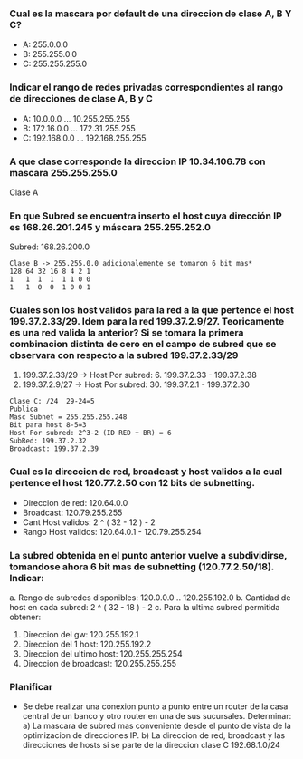 ### Cual es la mascara por default de una direccion de clase A, B Y C?
* A: 255.0.0.0
* B: 255.255.0.0
* C: 255.255.255.0

### Indicar el rango de redes privadas correspondientes al rango de direcciones de clase A, B y C
* A: 10.0.0.0 ... 10.255.255.255
* B: 172.16.0.0 ... 172.31.255.255
* C: 192.168.0.0 ... 192.168.255.255

### A que clase corresponde la direccion IP 10.34.106.78 con mascara 255.255.255.0
Clase A

### En que Subred se encuentra inserto el host cuya dirección IP es 168.26.201.245 y máscara 255.255.252.0
Subred: 168.26.200.0
```
Clase B -> 255.255.0.0 adicionalemente se tomaron 6 bit mas*
128 64 32 16 8 4 2 1 
1   1  1  1  1 1 0 0
1   1  0  0  1 0 0 1
```

### Cuales son los host validos para la red a la que pertence el host 199.37.2.33/29. Idem para la red 199.37.2.9/27. Teoricamente es una red valida la anterior? Si se tomara la primera combinacion distinta de cero en el campo de subred que se observara con respecto a la subred 199.37.2.33/29
1. 199.37.2.33/29 -> Host Por subred: 6. 199.37.2.33 - 199.37.2.38
2. 199.37.2.9/27  -> Host Por subred: 30. 199.37.2.1 - 199.37.2.30
```
Clase C: /24  29-24=5
Publica
Masc Subnet = 255.255.255.248
Bit para host 8-5=3
Host Por subred: 2^3-2 (ID RED + BR) = 6
SubRed: 199.37.2.32
Broadcast: 199.37.2.39
```

### Cual es la direccion de red, broadcast y host validos a la cual pertence el host 120.77.2.50 con 12 bits de subnetting.
* Direccion de red: 120.64.0.0
* Broadcast: 120.79.255.255
* Cant Host validos: 2 ^ ( 32 - 12 ) - 2
* Rango Host validos: 120.64.0.1 - 120.79.255.254

### La subred obtenida en el punto anterior vuelve a subdividirse, tomandose ahora 6 bit mas de subnetting (120.77.2.50/18). Indicar:
a. Rengo de subredes disponibles: 120.0.0.0 .. 120.255.192.0
b. Cantidad de host en cada subred:  2 ^ ( 32 - 18 ) - 2
c. Para la ultima subred permitida obtener:
 1.  Direccion del gw: 120.255.192.1
 1.  Direccion del 1 host: 120.255.192.2
 1.  Direccion del ultimo host: 120.255.255.254
 1.  Direccion de broadcast: 120.255.255.255
 
### Planificar
* Se debe realizar una conexion punto a punto entre un router de la casa central de un banco y otro router en una de sus sucursales. Determinar:
a) La mascara de subred mas conveniente desde el punto de vista de la optimizacion de direcciones IP.
b) La direccion de red, broadcast y las direcciones de hosts si se parte de la direccion clase C 192.68.1.0/24
